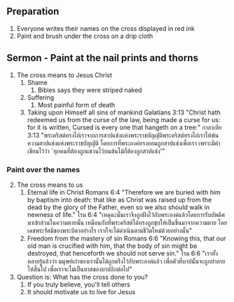 ## Preparation

1. Everyone writes their names on the cross displayed in red ink
2. Paint and brush under the cross on a drip cloth

## Sermon - Paint at the nail prints and thorns

1. The cross means to Jesus Christ
   1. Shame
      1. Bibles says they were striped naked
   2. Suffering
      1. Most painful form of death
   3. Taking upon Himself all sins of mankind
      Galatians 3:13 "Christ hath redeemed us from the curse of the law, being made a curse for us: for it is written, Cursed is every one that hangeth on a tree:"
      กาลาเทีย 3:13 "พระคริสต์ทรงไถ่เราจากการสาปแช่งแห่งพระราชบัญญัติพระคริสต์ทรงไถ่เราให้พ้นความสาปแช่งแห่งพระราชบัญญัติ โดยการที่พระองค์ทรงยอมถูกสาปแช่งเพื่อเรา เพราะมีคำเขียนไว้ว่า `ทุกคนที่ต้องถูกแขวนไว้บนต้นไม้ก็ต้องถูกสาปแช่ง'"

### Paint over the names

2. The cross means to us
   1. Eternal life in Christ
      Romans 6:4 "Therefore we are buried with him by baptism into death: that like as Christ was raised up from the dead by the glory of the Father, even so we also should walk in newness of life."
      โรม 6:4 "เหตุฉะนั้นเราจึงถูกฝังไว้กับพระองค์แล้วโดยการรับบัพติศมาเข้าส่วนในความตายนั้น เหมือนกับที่พระคริสต์ได้ทรงถูกชุบให้เป็นขึ้นมาจากความตาย โดยเดชพระรัศมีของพระบิดาอย่างไร เราก็จะได้ดำเนินตามชีวิตใหม่ด้วยอย่างนั้น"
   2. Freedom from the mastery of sin
      Romans 6:6 "Knowing this, that our old man is crucified with him, that the body of sin might be destroyed, that henceforth we should not serve sin."
      โรม 6:6 "เราทั้งหลายรู้แล้วว่า มนุษย์เก่าของเรานั้นได้ถูกตรึงไว้กับพระองค์แล้ว เพื่อตัวที่บาปนั้นจะถูกทำลายให้สิ้นไป เพื่อเราจะไม่เป็นทาสของบาปอีกต่อไป"
3. Question is: What has the cross done to you?
   1. If you truly believe, you'll tell others
   2. It should motivate us to live for Jesus